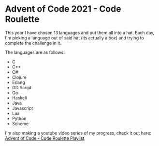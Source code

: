 # Advent of Code 2021 - Code Roulette

This year I have chosen 13 languages and put them all into a hat. Each day, I'm picking a language out of said hat (its actually a box) and trying to complete the challenge in it.

The languages are as follows:

* C
* C++
* C#
* Clojure
* Erlang
* GD Script
* Go
* Haskell
* Java
* Javascript
* Lua
* Python
* Scheme

I'm also making a youtube video series of my progress, check it out here: [Advent of Code - Code Roulette Playlist](https://www.youtube.com/watch?v=k5qJSX28k30&list=PLkD0xuVmwo66rb2HeN561x_mcg9fvSXIC&ab_channel=BOCDev)
